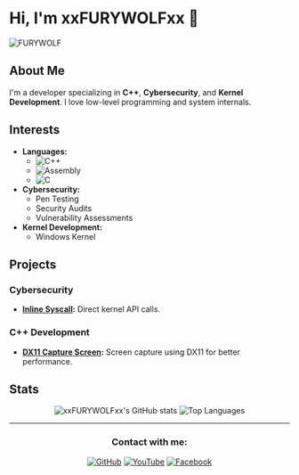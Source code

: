 # Hi, I'm xxFURYWOLFxx 👋

![FURYWOLF](https://github.com/user-attachments/assets/f85deb16-0391-47b7-9d42-4c9b71bbada7)

## About Me
I'm a developer specializing in **C++**, **Cybersecurity**, and **Kernel Development**. I love low-level programming and system internals.

## Interests
- **Languages:** 
  - ![C++](https://img.shields.io/badge/C++-00599C?style=flat-square&logo=c%2B%2B&logoColor=white)
  - ![Assembly](https://img.shields.io/badge/Assembly-525252?style=flat-square&logo=assembly&logoColor=white)
  - ![C](https://img.shields.io/badge/C-A8B9CC?style=flat-square&logo=c&logoColor=white)
- **Cybersecurity:** 
  - Pen Testing
  - Security Audits
  - Vulnerability Assessments
- **Kernel Development:** 
  - Windows Kernel

## Projects
### Cybersecurity
- **[Inline Syscall](https://github.com/xxFURYWOLFxx/inline_syscall):** Direct kernel API calls.

### C++ Development
- **[DX11 Capture Screen](https://github.com/xxFURYWOLFxx/DX11-Capture-screen):** Screen capture using DX11 for better performance.

## Stats
<div align="center">
  <img src="https://github-readme-stats.vercel.app/api?username=xxFURYWOLFxx&show_icons=true&theme=radical" alt="xxFURYWOLFxx's GitHub stats"/>
  <img src="https://github-readme-stats.vercel.app/api/top-langs/?username=xxFURYWOLFxx&layout=compact&langs_count=8&theme=radical" alt="Top Languages"/>
</div>

---

<div align="center">
  <h3>Contact with me:</h3>
  <a href="https://github.com/xxFURYWOLFxx"><img src="https://img.shields.io/badge/GitHub-100000?style=for-the-badge&logo=github&logoColor=white" alt="GitHub"></a>
  <a href="https://www.youtube.com/@FURYWOLF"><img src="https://img.shields.io/badge/YouTube-FF0000?style=for-the-badge&logo=youtube&logoColor=white" alt="YouTube"></a>
  <a href="https://www.facebook.com/abdulla.ranya.666"><img src="https://img.shields.io/badge/Facebook-1877F2?style=for-the-badge&logo=facebook&logoColor=white" alt="Facebook"></a>
</div>
